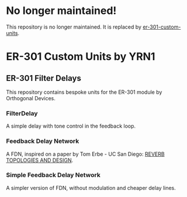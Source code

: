 # No longer maintained!

This repository is no longer maintained. It is replaced by [er-301-custom-units](https://github.com/yrn1/er-301-custom-units).

# ER-301 Custom Units by YRN1

## ER-301 Filter Delays

This repository contains bespoke units for the ER-301 module by Orthogonal Devices.

### FilterDelay

A simple delay with tone control in the feedback loop.

### Feedback Delay Network

A FDN, inspired on a paper by Tom Erbe - UC San Diego: [REVERB TOPOLOGIES AND DESIGN](http://tre.ucsd.edu/wordpress/wp-content/uploads/2018/10/reverbtopo.pdf).

### Simple Feedback Delay Network

A simpler version of FDN, without modulation and cheaper delay lines.
